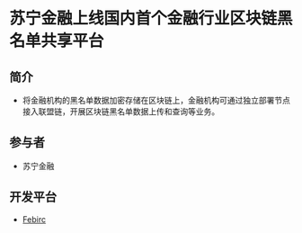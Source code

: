 # 苏宁金融上线国内首个金融行业区块链黑名单共享平台

## 简介
- 将金融机构的黑名单数据加密存储在区块链上，金融机构可通过独立部署节点接入联盟链，开展区块链黑名单数据上传和查询等业务。

## 参与者

- 苏宁金融

## 开发平台

- [Febirc](../../联盟链/Hyperledger/Fabric概述.md)


